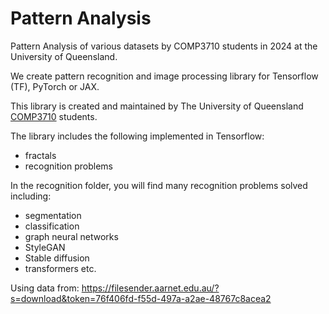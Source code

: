 # Pattern Analysis
Pattern Analysis of various datasets by COMP3710 students in 2024 at the University of Queensland.

We create pattern recognition and image processing library for Tensorflow (TF), PyTorch or JAX.

This library is created and maintained by The University of Queensland [COMP3710](https://my.uq.edu.au/programs-courses/course.html?course_code=comp3710) students.

The library includes the following implemented in Tensorflow:
* fractals 
* recognition problems

In the recognition folder, you will find many recognition problems solved including:
* segmentation
* classification
* graph neural networks
* StyleGAN
* Stable diffusion
* transformers
etc.

Using data from: https://filesender.aarnet.edu.au/?s=download&token=76f406fd-f55d-497a-a2ae-48767c8acea2
